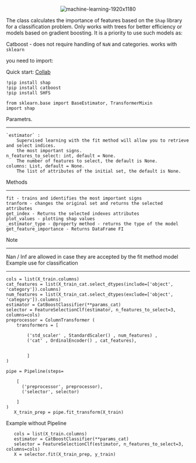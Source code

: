 <p align="center"><img src="https://i.ibb.co/ZXSk6jG/machine-learning-1920x1180.jpg" alt="machine-learning-1920x1180"></p>
 



The class calculates the importance of features based on the `Shap` library for a classification problem.
  Only works with trees for better efficiency or models based on
  gradient boosting. It is a priority to use such models as:
   
   Catboost - does not require handling of `NaN` and categories. works with `sklearn`

  you need to import:
  
  Quick start: [Collab](https://colab.research.google.com/gist/ArtyKrafty/5a6cb7ab1bf9366e4f93f44f316549b1/example.ipynb)

    !pip install shap 
    !pip install catboost 
    !pip install SHFS 

    from sklearn.base import BaseEstimator, TransformerMixin
    import shap



  Parametrs. 
___
    `estimator` :   
        Supervised learning with the fit method will allow you to retrieve and select indices.
        the most important signs.
    n_features_to_select: int, default = None.
        The number of features to select, the default is None.
    columns: List, default = None.
        The list of attributes of the initial set, the default is None.
    
  Methods
___
    fit - trains and identifies the most important signs
    tranform - changes the original set and returns the selected attributes
    get_index - Returns the selected indexes attributes
    plot_values - plotting shap values
    _estimator_type - @property method - returns the type of the model
    get_feature_importance - Returns DataFrame FI
  Note
___
 Nan / Inf are allowed in case
    they are accepted by the fit method model
  Example use for classification
___
    cols = list(X_train.columns)
    cat_features = list(X_train_cat.select_dtypes(include=['object', 'category']).columns)
    num_features = list(X_train_cat.select_dtypes(exclude=['object', 'category']).columns)
    estimator = CatBoostClassifier(**params_cat)
    selector = FeatureSelectionClf(estimator, n_features_to_select=3, columns=cols) 
    preprocessor = ColumnTransformer (
        transformers = [

            ('std_scaler' , StandardScaler() , num_features) ,
            ('cat' , OrdinalEncoder() , cat_features),
            
            
            ]
    )

    pipe = Pipeline(steps=
        
        [ 
          ('preprocessor', preprocessor),
          ('selector', selector)

        ]
    )
       X_train_prep = pipe.fit_transform(X_train)
       
Example without Pipeline

       cols = list(X_train.columns)
       estimator = CatBoostClassifier(**params_cat)
       selector = FeatureSelectionClf(estimator, n_features_to_select=3, columns=cols)
       X = selector.fit(X_train_prep, y_train)

